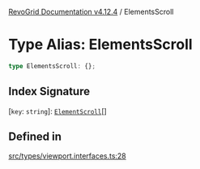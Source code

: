 [RevoGrid Documentation v4.12.4](README.md) / ElementsScroll

# Type Alias: ElementsScroll

```ts
type ElementsScroll: {};
```

## Index Signature

 \[`key`: `string`\]: [`ElementScroll`](Interface.ElementScroll.md)[]

## Defined in

[src/types/viewport.interfaces.ts:28](https://github.com/revolist/revogrid/blob/648f56ecfc5430eb0184373ea33dd565a6a33bb9/src/types/viewport.interfaces.ts#L28)
